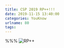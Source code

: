 ```yaml
---
title: CSP 2019 RP++!!!
date: 2019-11-15 13:40:00
categories: YouKnow
urlname: 80
tags:
---
```

<!--markdown-->
%%%
![RP++][1]


  [1]: https://yanxuan.nosdn.127.net/0d2c0c1738e66ef19825df0b1d85c6f4.png